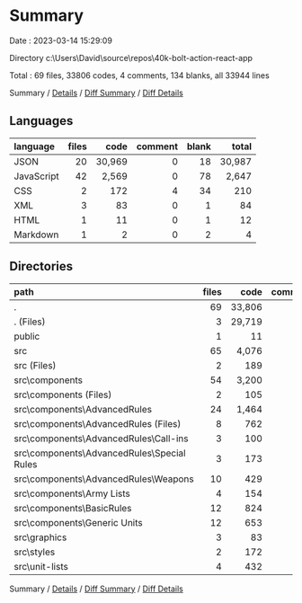 # Summary

Date : 2023-03-14 15:29:09

Directory c:\\Users\\David\\source\\repos\\40k-bolt-action-react-app

Total : 69 files,  33806 codes, 4 comments, 134 blanks, all 33944 lines

Summary / [Details](details.md) / [Diff Summary](diff.md) / [Diff Details](diff-details.md)

## Languages
| language | files | code | comment | blank | total |
| :--- | ---: | ---: | ---: | ---: | ---: |
| JSON | 20 | 30,969 | 0 | 18 | 30,987 |
| JavaScript | 42 | 2,569 | 0 | 78 | 2,647 |
| CSS | 2 | 172 | 4 | 34 | 210 |
| XML | 3 | 83 | 0 | 1 | 84 |
| HTML | 1 | 11 | 0 | 1 | 12 |
| Markdown | 1 | 2 | 0 | 2 | 4 |

## Directories
| path | files | code | comment | blank | total |
| :--- | ---: | ---: | ---: | ---: | ---: |
| . | 69 | 33,806 | 4 | 134 | 33,944 |
| . (Files) | 3 | 29,719 | 0 | 4 | 29,723 |
| public | 1 | 11 | 0 | 1 | 12 |
| src | 65 | 4,076 | 4 | 129 | 4,209 |
| src (Files) | 2 | 189 | 0 | 11 | 200 |
| src\\components | 54 | 3,200 | 0 | 81 | 3,281 |
| src\\components (Files) | 2 | 105 | 0 | 4 | 109 |
| src\\components\\AdvancedRules | 24 | 1,464 | 0 | 31 | 1,495 |
| src\\components\\AdvancedRules (Files) | 8 | 762 | 0 | 12 | 774 |
| src\\components\\AdvancedRules\\Call-ins | 3 | 100 | 0 | 4 | 104 |
| src\\components\\AdvancedRules\\Special Rules | 3 | 173 | 0 | 4 | 177 |
| src\\components\\AdvancedRules\\Weapons | 10 | 429 | 0 | 11 | 440 |
| src\\components\\Army Lists | 4 | 154 | 0 | 8 | 162 |
| src\\components\\BasicRules | 12 | 824 | 0 | 18 | 842 |
| src\\components\\Generic Units | 12 | 653 | 0 | 20 | 673 |
| src\\graphics | 3 | 83 | 0 | 1 | 84 |
| src\\styles | 2 | 172 | 4 | 34 | 210 |
| src\\unit-lists | 4 | 432 | 0 | 2 | 434 |

Summary / [Details](details.md) / [Diff Summary](diff.md) / [Diff Details](diff-details.md)